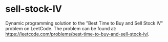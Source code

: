 # sell-stock-IV
Dynamic programming solution to the "Best Time to Buy and Sell Stock IV" problem on LeetCode. The problem can be found at: https://leetcode.com/problems/best-time-to-buy-and-sell-stock-iv/.
